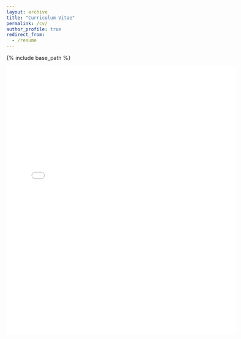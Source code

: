 ```yaml
---
layout: archive
title: "Curriculum Vitae"
permalink: /cv/
author_profile: true
redirect_from:
  - /resume
---
```


{% include base_path %}

<embed src="{{ site.baseurl }}/files/rolark_resume.pdf" width="600" height="700" type='application/pdf'> 
